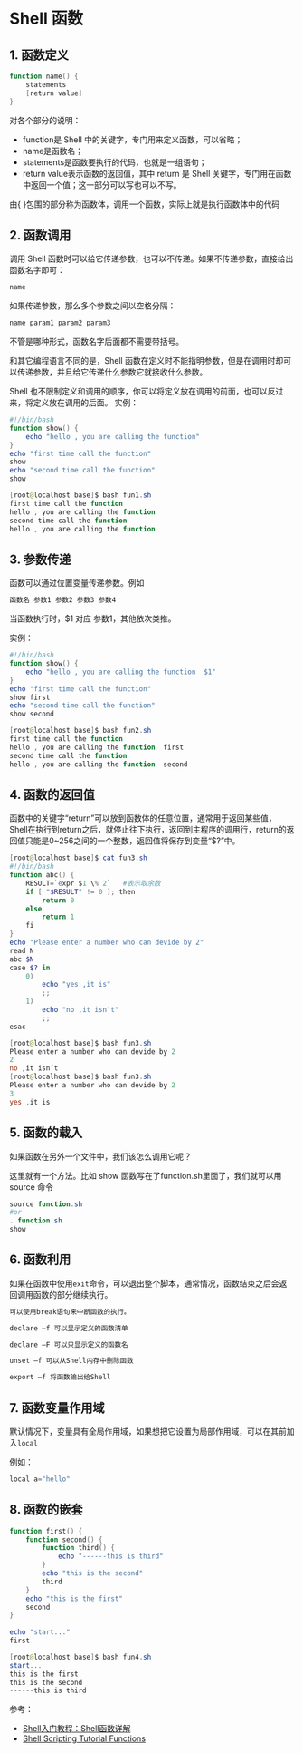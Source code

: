 #  Shell 函数

## 1. 函数定义

```powershell
function name() {
    statements
    [return value]
}
```

对各个部分的说明：

 - function是 Shell 中的关键字，专门用来定义函数，可以省略；
 - name是函数名；
 - statements是函数要执行的代码，也就是一组语句；
 - return value表示函数的返回值，其中 return 是 Shell 关键字，专门用在函数中返回一个值；这一部分可以写也可以不写。

由{ }包围的部分称为函数体，调用一个函数，实际上就是执行函数体中的代码

## 2. 函数调用

调用 Shell 函数时可以给它传递参数，也可以不传递。如果不传递参数，直接给出函数名字即可：

```powershell
name
```

如果传递参数，那么多个参数之间以空格分隔：

```powershell
name param1 param2 param3
```

不管是哪种形式，函数名字后面都不需要带括号。

和其它编程语言不同的是，Shell 函数在定义时不能指明参数，但是在调用时却可以传递参数，并且给它传递什么参数它就接收什么参数。

Shell 也不限制定义和调用的顺序，你可以将定义放在调用的前面，也可以反过来，将定义放在调用的后面。
实例：

```powershell
#!/bin/bash
function show() {
    echo "hello , you are calling the function"
}
echo "first time call the function"
show
echo "second time call the function"
show

[root@localhost base]$ bash fun1.sh
first time call the function
hello , you are calling the function
second time call the function
hello , you are calling the function

```

## 3. 参数传递
函数可以通过位置变量传递参数。例如

```powershell
函数名 参数1 参数2 参数3 参数4
```

当函数执行时，$1 对应 参数1，其他依次类推。

实例：

```powershell
#!/bin/bash
function show() {
    echo "hello , you are calling the function  $1"
}
echo "first time call the function"
show first
echo "second time call the function"
show second

[root@localhost base]$ bash fun2.sh
first time call the function
hello , you are calling the function  first
second time call the function
hello , you are calling the function  second

```
## 4. 函数的返回值

函数中的关键字“return”可以放到函数体的任意位置，通常用于返回某些值，Shell在执行到return之后，就停止往下执行，返回到主程序的调用行，return的返回值只能是0~256之间的一个整数，返回值将保存到变量“$?”中。

```powershell
[root@localhost base]$ cat fun3.sh 
#!/bin/bash
function abc() {
    RESULT=`expr $1 \% 2`   #表示取余数
    if [ "$RESULT" != 0 ]; then
        return 0
    else
        return 1
    fi
}
echo "Please enter a number who can devide by 2"
read N
abc $N
case $? in
    0)
        echo "yes ,it is"
        ;;
    1)
        echo "no ,it isn’t"
        ;;
esac

[root@localhost base]$ bash fun3.sh 
Please enter a number who can devide by 2
2
no ,it isn’t
[root@localhost base]$ bash fun3.sh 
Please enter a number who can devide by 2
3
yes ,it is

```

## 5. 函数的载入

如果函数在另外一个文件中，我们该怎么调用它呢？

这里就有一个方法。比如 show 函数写在了function.sh里面了，我们就可以用 source 命令

```powershell
source function.sh
#or
. function.sh
show
```

## 6. 函数利用

如果在函数中使用`exit`命令，可以退出整个脚本，通常情况，函数结束之后会返回调用函数的部分继续执行。

```powershell
可以使用break语句来中断函数的执行。

declare –f 可以显示定义的函数清单

declare –F 可以只显示定义的函数名

unset –f 可以从Shell内存中删除函数

export –f 将函数输出给Shell
```

## 7. 函数变量作用域

默认情况下，变量具有全局作用域，如果想把它设置为局部作用域，可以在其前加入`local`

例如：

```powershell
local a="hello"
```

## 8. 函数的嵌套

```powershell
function first() {
    function second() {
        function third() {
            echo "------this is third"
        }
        echo "this is the second"
        third
    }
    echo "this is the first"
    second
}
 
echo "start..."
first

[root@localhost base]$ bash fun4.sh
start...
this is the first
this is the second
------this is third

```
参考：

 - [Shell入门教程：Shell函数详解](https://www.cnblogs.com/52php/p/5669675.html)
 - [Shell Scripting Tutorial Functions](https://www.shellscript.sh/functions.html)
